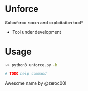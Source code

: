 # Unforce

Salesforce recon and exploitation tool*
* Tool under development

# Usage

```bash
~> python3 unforce.py -h

# TODO help command
```

Awesome name by @zeroc00I

